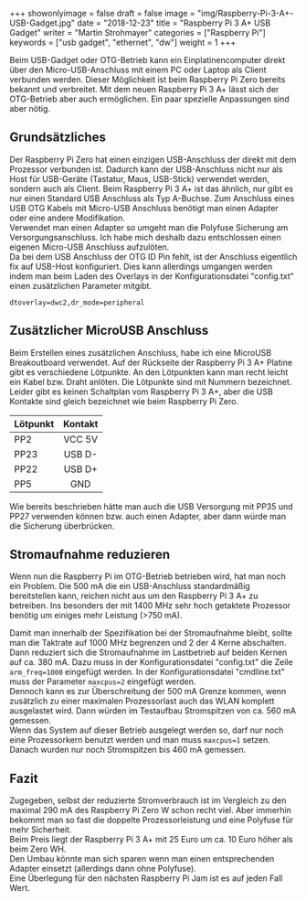 ﻿+++
showonlyimage = false
draft = false
image = "img/Raspberry-Pi-3-A+-USB-Gadget.jpg"
date = "2018-12-23"
title = "Raspberry Pi 3 A+ USB Gadget"
writer = "Martin Strohmayer"
categories = ["Raspberry Pi"]
keywords = ["usb gadget", "ethernet", "dw"]
weight = 1
+++


Beim USB-Gadget oder OTG-Betrieb kann ein Einplatinencomputer direkt über den Micro-USB-Anschluss mit einem PC oder Laptop als Client verbunden werden. Dieser Möglichkeit ist beim Raspberry Pi Zero bereits bekannt und verbreitet. Mit dem neuen Raspberry Pi 3 A+ lässt sich der OTG-Betrieb aber auch ermöglichen. Ein paar spezielle Anpassungen sind aber nötig.
<!--more-->

## Grundsätzliches

Der Raspberry Pi Zero hat einen einzigen USB-Anschluss der direkt mit dem Prozessor verbunden ist. Dadurch kann der USB-Anschluss nicht nur als Host für USB-Geräte (Tastatur, Maus, USB-Stick) verwendet werden, sondern auch als Client. Beim Raspberry Pi 3 A+ ist das ähnlich, nur gibt es nur einen Standard USB Anschluss als Typ A-Buchse. Zum Anschluss eines USB OTG Kabels mit Micro-USB Anschluss benötigt man einen Adapter oder eine andere Modifikation.  
Verwendet man einen Adapter so umgeht man die Polyfuse Sicherung am Versorgungsanschluss. Ich habe mich deshalb dazu entschlossen einen eigenen Micro-USB Anschluss aufzulöten.  
Da bei dem USB Anschluss der OTG ID Pin fehlt, ist der Anschluss eigentlich fix auf USB-Host konfiguriert. Dies kann allerdings umgangen werden indem man beim Laden des Overlays in der Konfigurationsdatei "config.txt" einen zusätzlichen Parameter mitgibt.

```
dtoverlay=dwc2,dr_mode=peripheral
```

## Zusätzlicher MicroUSB Anschluss 

Beim Erstellen eines zusätzlichen Anschluss, habe ich eine MicroUSB Breakoutboard verwendet. Auf der Rückseite der Raspberry Pi 3 A+ Platine gibt es verschiedene Lötpunkte. An den Lötpunkten kann man recht leicht ein Kabel bzw. Draht anlöten. Die Lötpunkte sind mit Nummern bezeichnet. Leider gibt es keinen Schaltplan vom Raspberry Pi 3 A+, aber die USB Kontakte sind gleich bezeichnet wie beim Raspberry Pi Zero.

| Lötpunkt | Kontakt  |
| -------- |:--------:|
| PP2      | VCC 5V   |
| PP23     | USB D-   |
| PP22     | USB D+   |
| PP5      | GND      |

Wie bereits beschrieben hätte man auch die USB Versorgung mit PP35 und PP27 verwenden können bzw. auch einen Adapter, aber dann würde man die Sicherung überbrücken.


## Stromaufnahme reduzieren

Wenn nun die Raspberry Pi im OTG-Betrieb betrieben wird, hat man noch ein Problem. Die 500 mA die ein USB-Anschluss standardmäßig bereitstellen kann, reichen nicht aus um den Raspberry Pi 3 A+ zu betreiben. Ins besonders der mit 1400 MHz sehr hoch getaktete Prozessor benötig um einiges mehr Leistung (>750 mA).

Damit man innerhalb der Spezifikation bei der Stromaufnahme bleibt, sollte man die Taktrate auf 1000 MHz begrenzen und 2 der 4 Kerne abschalten. Dann reduziert sich die Stromaufnahme im Lastbetrieb auf beiden Kernen auf ca. 380 mA.
Dazu muss in der Konfigurationsdatei "config.txt" die Zeile ``arm_freq=1000`` eingefügt werden. In der Konfigurationsdatei "cmdline.txt" muss der Parameter `` maxcpus=2 `` eingefügt werden.  
Dennoch kann es zur Überschreitung der 500 mA Grenze kommen, wenn zusätzlich zu einer maximalen Prozessorlast auch das WLAN komplett ausgelastet wird. Dann würden im Testaufbau Stromspitzen von ca. 560 mA gemessen.  
Wenn das System auf dieser Betrieb ausgelegt werden so, darf nur noch eine Prozessorkern benutzt werden und man muss `` maxcpus=1 `` setzen. Danach wurden nur noch Stromspitzen bis 460 mA gemessen. 

## Fazit

Zugegeben, selbst der reduzierte Stromverbrauch ist im Vergleich zu den maximal 290 mA des Raspberry Pi Zero W schon recht viel. Aber immerhin bekommt man so fast die doppelte Prozessorleistung und eine Polyfuse für mehr Sicherheit.  
Beim Preis liegt der Raspberry Pi 3 A+ mit 25 Euro um ca. 10 Euro höher als beim Zero WH.   
Den Umbau könnte man sich sparen wenn man einen entsprechenden Adapter einsetzt (allerdings dann ohne Polyfuse).  
Eine Überlegung für den nächsten Raspberry Pi Jam ist es auf jeden Fall Wert.

